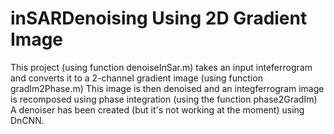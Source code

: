 # inSARDenoising Using 2D Gradient Image
This project (using function denoiseInSar.m) takes an input inteferrogram and converts it to a 2-channel gradient image (using function gradIm2Phase.m)
This image is then denoised and an integferrogram image is recomposed using phase integration (using the function phase2GradIm)
A denoiser has been created (but it's not working at the moment) using DnCNN.
